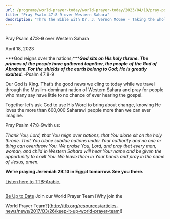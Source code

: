 ```yaml
---
url: /programs/world-prayer-today/world-prayer-today/2023/04/18/pray-psalm-47-8-9-over-western-sahara
title: "Pray Psalm 47:8-9 over Western Sahara"
description: "Thru the Bible with Dr. J. Vernon McGee - Taking the whole Word to the whole world"
---
```







## 
 Pray Psalm 47:8-9 over Western Sahara


April 18, 2023




***God reigns over the nations;******God sits on His holy throne. The princes of the people have gathered together, the people of the God of Abraham. For the shields of the earth belong to God; He is greatly exalted.*** -Psalm 47:8-9

Our God is King. That’s the good news we cling to today while we travel through the Muslim-dominant nation of Western Sahara and pray for people who many say have little to no chance of ever hearing the gospel.

Together let’s ask God to use His Word to bring about change, knowing He loves the more than 600,000 Saharawi people more than we can ever imagine.

Pray Psalm 47:8-9with us:

*Thank You, Lord, that You reign over nations, that You alone sit on the holy throne. That You alone subdue nations under Your authority and no one or thing can overthrow You. We praise You, Lord, and pray that every man, woman, and child in Western Sahara will hear Your name and be given the opportunity to exalt You. We leave them in Your hands and pray in the name of Jesus, amen.*

**We’re praying Jeremiah 29:13 in Egypt tomorrow. See you there.**

[Listen here to TTB-Arabic.](https://ttb.twr.org/home/day,0411/language,ARB)







## 




[Be Up to Date](http://feeds.feedburner.com/WorldPrayerToday "World Prayer Today RSS Feed")
Join our World Prayer Team
[Why join the  

World Prayer Team?](http://ttb.org/resources/articles-news/news/2017/03/26/keep-it-up-world-prayer-team!)




